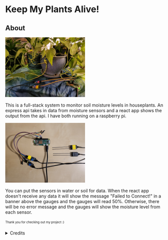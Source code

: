 # Keep My Plants Alive!

## About

<img src="readme-assets/PlantsSensor.jpg" width="50%">

This is a full-stack system to monitor soil moisture levels in houseplants. An express api takes in data from moisture sensors and a react app shows the output from the api. I have both running on a raspberry pi.

<img src="readme-assets/PiSensor.jpg" width="50%">

You can put the sensors in water or soil for data. When the react app doesn't receive any data it will show the message "Failed to Connect!" in a banner above the gauges and the gauges will read 50%. Otherwise, there will be no error message and the gauges will show the moisture level from each sensor.

<sub><sup> Thank you for checking out my project :) </sup></sub>

<details>
   <summary>
     Credits
  </summary>
  
###### Thanks to [Martin36](https://github.com/Martin36) for the [react component](https://github.com/Martin36/react-gauge-chart) that helped me create this app.
</details>
